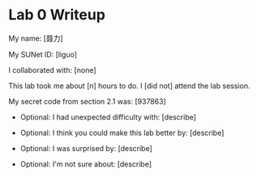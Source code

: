 Lab 0 Writeup
=============

My name: [聂力]

My SUNet ID: [liguo]

I collaborated with: [none]

This lab took me about [n] hours to do. I [did not] attend the lab session.

My secret code from section 2.1 was: [937863]

- Optional: I had unexpected difficulty with: [describe]

- Optional: I think you could make this lab better by: [describe]

- Optional: I was surprised by: [describe]

- Optional: I'm not sure about: [describe]
